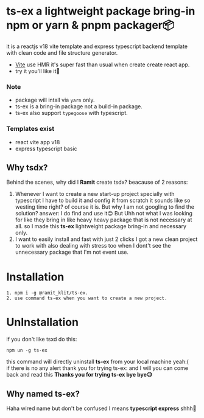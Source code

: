 # ts-ex a lightweight package bring-in npm or yarn & pnpm packager📦

it is a reactjs v18 vite template and express typescript backend template with clean code and file structure generator.

-   [Vite](https://vitejs.dev/) use HMR it's super fast than usual when create create react app.
-   try it you'll like it🤪

### Note

-   package will intall via `yarn` only.
-   ts-ex is a bring-in package not a build-in package.
-   ts-ex also support `typegoose` with typescript.

### Templates exist

-   react vite app v18
-   express typescript basic

## Why tsdx?

Behind the scenes, why did I **Ramit** create tsdx? beacause of 2 reasons:

1. Whenever I want to create a new start-up project specially with typescript I have to build it and config it from scratch it sounds like so westing time right? of course it is. But why I am not googling to find the solution? answer: I do find and use it😊 But Uhh not what I was looking for like they bring in like heavy heavy package that is not necessary at all. so I made this **ts-ex** lightweight package bring-in and necessary only.
2. I want to easily install and fast with just 2 clicks I got a new clean project to work with also dealing with stress too when I dont't see the unnecessary package that I'm not event use.

# Installation

```
1. npm i -g @ramit_klit/ts-ex.
2. use command ts-ex when you want to create a new project.
```

# UnInstallation

if you don't like tsxd do this:

```
npm un -g ts-ex
```

this command will directly uninstall **ts-ex** from your local machine yeah:(
\
if there is no any alert thank you for trying ts-ex: and I will you can come back and read this **Thanks you for trying ts-ex bye bye😥**

## Why named ts-ex?

Haha wired name but don't be confused I means **typescript express** shhh🤭
